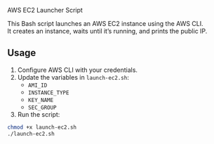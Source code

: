 AWS EC2 Launcher Script

This Bash script launches an AWS EC2 instance using the AWS CLI.  
It creates an instance, waits until it’s running, and prints the public IP.

## Usage
1. Configure AWS CLI with your credentials.
2. Update the variables in `launch-ec2.sh`:
   - `AMI_ID`
   - `INSTANCE_TYPE`
   - `KEY_NAME`
   - `SEC_GROUP`
3. Run the script:

```bash
chmod +x launch-ec2.sh
./launch-ec2.sh
